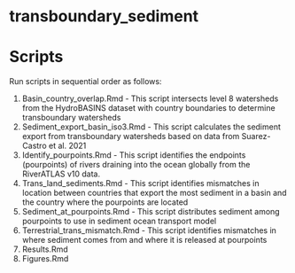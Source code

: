 # transboundary_sediment


# Scripts

Run scripts in sequential order as follows:

1. Basin_country_overlap.Rmd - This script intersects level 8 watersheds from the HydroBASINS dataset with country boundaries to determine transboundary watersheds
2. Sediment_export_basin_iso3.Rmd - This script calculates the sediment export from transboundary watersheds based on data from Suarez-Castro et al. 2021
3. Identify_pourpoints.Rmd - This script identifies the endpoints (pourpoints) of rivers draining into the ocean globally from the RiverATLAS v10 data.
4. Trans_land_sediments.Rmd - This script identifies mismatches in location between countries that export the most sediment in a basin and the country where the pourpoints are located
5. Sediment_at_pourpoints.Rmd - This script distributes sediment among pourpoints to use in sediment ocean transport model
6. Terrestrial_trans_mismatch.Rmd - This script identifies mismatches in where sediment comes from and where it is released at pourpoints
7. Results.Rmd 
8. Figures.Rmd
